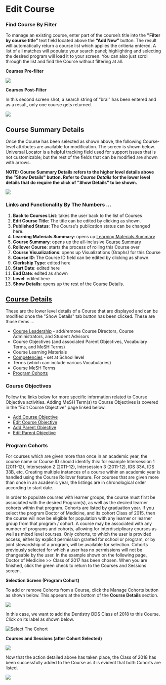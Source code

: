 # Edit Course

### Find Course By Filter

To manage an existing course, enter part of the course’s title into the **"Filter by course title”** text field located above the **“Add New”** button. The result will automatically return a course list which applies the critieria entered. A list of all matches will populate your search panel; highlighting and selecting the desired program will load it to your screen. You can also just scroll through the list and find the Course without filtering at all.

**Courses Pre-filter**

![](<../../.gitbook/assets/cs\_rw\_5 (1).png>)

**Courses Post-Filter**

In this second screen shot, a search string of “brai” has been entered and as a result, only one course gets returned.

![](../../.gitbook/assets/cs\_rw\_6.png)

## Course Summary Details

Once the Course has been selected as shown above, the following Course-level attributes are available for modification. The screen is shown below. Universal Locator is a helpful tracking field used for support issues that is not customizable; but the rest of the fields that can be modified are shown with arrows.

**NOTE: Course Summary Details refers to the higher level details above the "Show Details" button. Refer to **_**Course Details**_** for the lower level details that do require the click of "Show Details" to be shown.**

![](<../../.gitbook/assets/cs\_rw\_7 (1).png>)

### Links and Functionality By The Numbers ...

1. **Back to Courses List**: takes the user back to the list of Courses&#x20;
2. **Edit Course Title**: The title can be edited by clicking as shown.
3. **Published Status**: The Course's publication status can be changed here.
4. **Learning Materials Summary**: opens up [Learning Materials Summary](https://iliosproject.gitbook.io/ilios-user-guide/courses-and-sessions/courses/learning-materials-summary)
5. **Course Summary**: opens up the all-inclusive [Course Summary](https://iliosproject.gitbook.io/ilios-user-guide/courses-and-sessions/courses/course-summary)
6. **Rollover Course**: starts the process of rolling this Course over
7. **Course Visualizations**: opens up Visualizations (Graphs) for this Course
8. **Course ID**: The Course ID field can be edited by clicking as shown.
9. **Clerkship Type**: edited here &#x20;
10. **Start Date**: edited here&#x20;
11. **End Date**: edited as shown
12. **Level**: edited here
13. **Show Details**: opens up the rest of the Course Details.

## [Course Details](https://iliosproject.gitbook.io/ilios-user-guide/courses-and-sessions/courses#screen-elements)

These are the lower level details of a Course that are displayed and can be modified once the "Show Details" tab button has been clicked. These are those items ...

* [Course Leadership](https://iliosproject.gitbook.io/ilios-user-guide/courses-and-sessions/courses/course-leadership) - add/remove Course Directors, Course Administrators, and Student Advisors
* Course Objectives (and associated Parent Objectives, Vocabulary Terms, and MeSH Terms)&#x20;
* Course Learning Materials
* [Competencies](https://iliosproject.gitbook.io/ilios-user-guide/schools/competencies) - set at School level
* Terms (which can include various Vocabularies)
* Course MeSH Terms
* [Program Cohorts](https://iliosproject.gitbook.io/ilios-user-guide/courses-and-sessions/courses/edit-course#program-cohorts)

### Course Objectives

Follow the links below for more specific information related to Course Objective activities. Adding MeSH Term(s) to Course Objectives is covered in the "Edit Course Objective" page linked below.

* [Add Course Objective](https://iliosproject.gitbooks.io/ilios-user-guide/content/pages/courses/course\_objective.html)
* [Edit Course Objective](https://iliosproject.gitbooks.io/ilios-user-guide/content/pages/courses/edit\_course\_objective.html)
* [Add Parent Objective](https://iliosproject.gitbooks.io/ilios-user-guide/content/pages/courses/add\_parent\_objective\_to\_course\_objective.html)
* [Edit Parent Objective](https://iliosproject.gitbooks.io/ilios-user-guide/content/pages/courses/edit\_parent\_objective\_for\_course\_objective.html)

### Program Cohorts

For courses which are given more than once in an academic year, the course name or Course ID should identify this: for example Intersession 1 (2011-12), Intersession 2 (2011-12), Intersession 3 (2011-12), IDS 33A, IDS 33B, etc. Creating multiple instances of a course within an academic year is handled using the Course Rollover feature. For courses that are given more than once in an academic year, the listings are in chronological order according to start date.

In order to populate courses with learner groups, the course must first be associated with the desired Program(s), as well as the desired learner cohorts within that program. Cohorts are listed by graduation year. If you select the program Doctor of Medicine, and its cohort Class of 2015, then the course will now be eligible for population with any learner or learner group from that program / cohort. A course may be associated with any number of programs and cohorts, allowing for interdisciplinary courses as well as mixed level courses. Only cohorts, to which the user is provided access, either by explicit permission granted for school or program, or by joint stewardship of a program, will be available for selection. Cohorts previously selected for which a user has no permissions will not be changeable by the user. In the example shown on the following page, Doctor of Medicine >> Class of 2017 has been chosen. When you are finished, click the green check to return to the Courses and Sessions screen.

**Selection Screen (Program Cohort)**

To add or remove Cohorts from a Course, click the Manage Cohorts button as shown below. This appears at the bottom of the **Course Details** section.

![](../../.gitbook/assets/manage\_cohorts\_1.jpg)

In this case, we want to add the Dentistry DDS Class of 2018 to this Course. Click on its label as shown below.

![Select The Cohort](../../.gitbook/assets/cohort\_selection.jpg)

**Courses and Sessions (after Cohort Selected)**

![](../../.gitbook/assets/cohort\_selection\_2.jpg)

Now that the action detailed above has taken place, the Class of 2018 has been successfully added to the Course as it is evident that both Cohorts are listed.

![](../../.gitbook/assets/cohort\_selection\_3.jpg)
